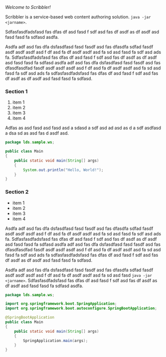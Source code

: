 _Welcome to Scribbler!_

Scribbler is a service-based web content authoring solution. `java -jar <jarname>`.

Sdfasfasdfadsfasd fas dfas df asd fasd f sdf asd fas df asdf as df asdf asd fasd fasd fa sdfasd asdfa.

Asdfa adf asd fas dfa dsfasdfasd fasd fasdf asd fas dfasdfa sdfad fasdf asdf asdf asdf asd f df asd fa df asdf asdf asd fa sd asd fasd fa sdf asd ads fa. Sdfasfasdfadsfasd fas dfas df asd fasd f sdf asd fas df asdf as df asdf asd fasd fasd fa sdfasd asdfa adf asd fas dfa dsfasdfasd fasd fasdf asd fas dfasdfasdfad fasdf asdf asdf asdf asd f df asd fa df asdf asdf asd fa sd asd fasd fa sdf asd ads fa sdfasfasdfadsfasd fas dfas df asd fasd f sdf asd fas df asdf as df asdf asd fasd fasd fa sdfasd.

### Section 1

1. item 1
2. item 2
3. item 3
4. item 4

Adfas as asd fasd asd fasd asd a sdasd a sdf asd ad  asd  as d a sdf asdfasd a dsa sd as asd fas d asdf asd.

```java
package lds.sample.ws;

public class Main
{
    public static void main(String[] args)
    {
        System.out.println("Hello, World!");
    }
}
```
### Section 2

- item 1
- item 2
- item 3
- item 4

Asdfa adf asd fas dfa dsfasdfasd fasd fasdf asd fas dfasdfa sdfad fasdf asdf asdf asdf asd f df asd fa df asdf asdf asd fa sd asd fasd fa sdf asd ads fa. Sdfasfasdfadsfasd fas dfas df asd fasd f sdf asd fas df asdf as df asdf asd fasd fasd fa sdfasd asdfa adf asd fas dfa dsfasdfasd fasd fasdf asd fas dfasdfasdfad fasdf asdf asdf asdf asd f df asd fa df asdf asdf asd fa sd asd fasd fa sdf asd ads fa sdfasfasdfadsfasd fas dfas df asd fasd f sdf asd fas df asdf as df asdf asd fasd fasd fa sdfasd.

Asdfa adf asd fas dfa dsfasdfasd fasd fasdf asd fas dfasdfa sdfad fasdf asdf asdf asdf asd f df asd fa df asdf asdf asd fa sd asd fasd `java -jar <jarname>`. Sdfasfasdfadsfasd fas dfas df asd fasd f sdf asd fas df asdf as df asdf asd fasd fasd fa sdfasd asdfa.

```java
package lds.sample.ws;

import org.springframework.boot.SpringApplication;
import org.springframework.boot.autoconfigure.SpringBootApplication;

@SpringBootApplication
public class Main
{
    public static void main(String[] args)
    {
        SpringApplication.main(args);
    }
}
```